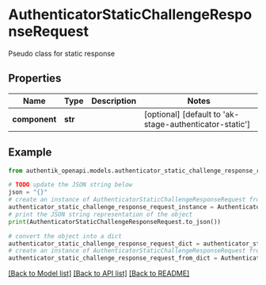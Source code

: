 # AuthenticatorStaticChallengeResponseRequest

Pseudo class for static response

## Properties

Name | Type | Description | Notes
------------ | ------------- | ------------- | -------------
**component** | **str** |  | [optional] [default to 'ak-stage-authenticator-static']

## Example

```python
from authentik_openapi.models.authenticator_static_challenge_response_request import AuthenticatorStaticChallengeResponseRequest

# TODO update the JSON string below
json = "{}"
# create an instance of AuthenticatorStaticChallengeResponseRequest from a JSON string
authenticator_static_challenge_response_request_instance = AuthenticatorStaticChallengeResponseRequest.from_json(json)
# print the JSON string representation of the object
print(AuthenticatorStaticChallengeResponseRequest.to_json())

# convert the object into a dict
authenticator_static_challenge_response_request_dict = authenticator_static_challenge_response_request_instance.to_dict()
# create an instance of AuthenticatorStaticChallengeResponseRequest from a dict
authenticator_static_challenge_response_request_from_dict = AuthenticatorStaticChallengeResponseRequest.from_dict(authenticator_static_challenge_response_request_dict)
```
[[Back to Model list]](../README.md#documentation-for-models) [[Back to API list]](../README.md#documentation-for-api-endpoints) [[Back to README]](../README.md)


